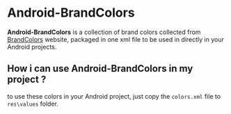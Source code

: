 # Android-BrandColors

**Android-BrandColors** is a collection of brand colors collected from [BrandColors](http://brandcolors.net/) website, packaged in one xml file to be used in directly in your Android projects.

## How i can use Android-BrandColors in my project ?

to use these colors in your Android project, just copy the ```colors.xml``` file to ```res\values``` folder.